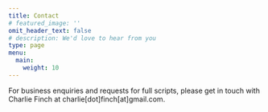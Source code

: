 ```yaml
---
title: Contact
# featured_image: ''
omit_header_text: false
# description: We'd love to hear from you
type: page
menu:
  main:
    weight: 10
---
```



For business enquiries and requests for full scripts, please get in touch with Charlie Finch at charlie[dot]finch[at]gmail.com.




